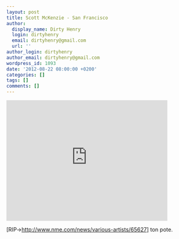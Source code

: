 ```yaml
---
layout: post
title: Scott McKenzie - San Francisco
author:
  display_name: Dirty Henry
  login: dirtyhenry
  email: dirtyhenry@gmail.com
  url: ''
author_login: dirtyhenry
author_email: dirtyhenry@gmail.com
wordpress_id: 1093
date: '2012-08-22 08:00:00 +0200'
categories: []
tags: []
comments: []
---
```

<iframe width="420" height="315" src="http://www.youtube.com/embed/SB2tYYYlwMc" frameborder="0" allowfullscreen></iframe>

[RIP->http://www.nme.com/news/various-artists/65627] ton pote.
